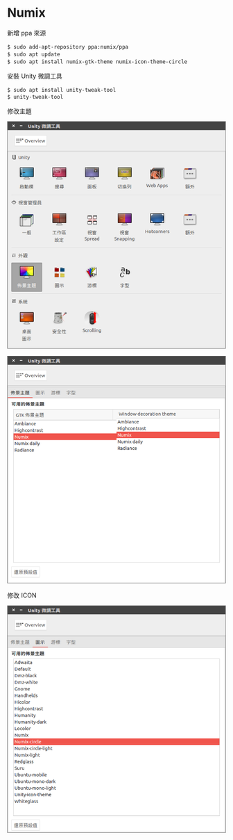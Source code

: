 # Numix

新增 ppa 來源
```bash
$ sudo add-apt-repository ppa:numix/ppa
$ sudo apt update
$ sudo apt install numix-gtk-theme numix-icon-theme-circle
```

安裝 Unity 微調工具
```bash
$ sudo apt install unity-tweak-tool
$ unity-tweak-tool
```

修改主題

![](images/theme01.png)

![](images/theme02.png)

修改 ICON

![](images/icon.png)
